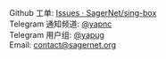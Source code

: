 Github 工单: [Issues · SagerNet/sing-box](https://github.com/SagerNet/sing-box/issues)  
Telegram 通知频道: [@yapnc](https://t.me/yapnc)  
Telegram 用户组: [@yapug](https://t.me/yapug)  
Email: [contact@sagernet.org](mailto:contact@sagernet.org)
